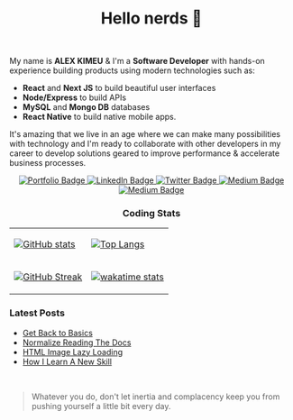 <h1 align="center">Hello nerds 👋</h1>

<br>
<p>
My name is <b>ALEX KIMEU</b> & I'm a <b>Software Developer</b> with hands-on experience building products using modern technologies such as:

- <b>React</b> and <b>Next JS</b> to build beautiful user interfaces
- <b>Node/Express</b> to build APIs
- <b>MySQL</b> and <b>Mongo DB</b> databases
- <b>React Native</b> to build native mobile apps.

It's amazing that we live in an age where we can make many possibilities with technology and I'm ready to collaborate with other developers in my career to develop solutions geared to improve performance & accelerate business processes.
</p>

<div align="center">
  <a href="https://www.alex-kimeu.com/">
    <img src="https://img.shields.io/website?style=for-the-badge&down_message=offline&up_color=red&up_message=online&url=https%3A%2F%2Falex-kimeu.com" alt="Portfolio Badge"/>
  </a>
  <a href="https://www.linkedin.com/in/alexkimeu/">
    <img src="https://img.shields.io/badge/LinkedIn-blue?style=for-the-badge&logo=linkedin&logoColor=white" alt="LinkedIn Badge"/>
  </a>
  <a href="https://twitter.com/alekskimeu">
    <img src="https://img.shields.io/badge/Twitter-blue?style=for-the-badge&logo=twitter&logoColor=white" alt="Twitter Badge"/>
  </a>
  <a href="https://medium.com/@alexkimeu">
    <img src="https://img.shields.io/badge/Medium-black?style=for-the-badge&logo=medium&logoColor=white" alt="Medium Badge"/>
  </a>
  <a href="https://aleks.hashnode.dev/">
    <img src="https://img.shields.io/badge/Hashnode-blur?style=for-the-badge&logo=hashnode&logoColor=white" alt="Medium Badge"/>
  </a>
</div>


<!-- <h3 align="center">Languages and Tools</h3>

<p align="center">
<a href="https://tailwindcss.com/" target="_blank" rel="noreferrer"> 
<img src="https://raw.githubusercontent.com/tailwindlabs/tailwindcss/master/.github/logo-light.svg" alt="tailwind css" width="50" height="50"/> 
</a> 
<a href="https://developer.mozilla.org/en-US/docs/Web/JavaScript" target="_blank" rel="noreferrer"> 
<img src="https://raw.githubusercontent.com/devicons/devicon/master/icons/javascript/javascript-original.svg" alt="javascript" width="50" height="50"/> 
</a> 
<a href="https://reactjs.org/" target="_blank" rel="noreferrer"> 
<img src="https://raw.githubusercontent.com/devicons/devicon/master/icons/react/react-original-wordmark.svg" alt="react" width="50" height="50"/> 
</a> 
<a href="https://redux.js.org" target="_blank" rel="noreferrer"> 
<img src="https://raw.githubusercontent.com/devicons/devicon/master/icons/redux/redux-original.svg" alt="redux" width="50" height="50"/> 
</a> 
<a href="https://nextjs.org/" target="_blank" rel="noreferrer"> 
<img src="https://cdn.worldvectorlogo.com/logos/nextjs-2.svg" alt="nextjs" width="50" height="50"/> 
</a> 

<a href="https://nodejs.org" target="_blank" rel="noreferrer"> 
<img src="https://raw.githubusercontent.com/devicons/devicon/master/icons/nodejs/nodejs-original-wordmark.svg" alt="nodejs" width="50" height="50"/> 
</a> 
<a href="https://laravel.com/" target="_blank" rel="noreferrer"> 
<img src="https://raw.githubusercontent.com/devicons/devicon/master/icons/laravel/laravel-plain-wordmark.svg" alt="laravel" width="50" height="50"/> 
</a>

<a href="https://www.mongodb.com/" target="_blank" rel="noreferrer"> 
<img src="https://raw.githubusercontent.com/devicons/devicon/master/icons/mongodb/mongodb-original-wordmark.svg" alt="mongodb" width="50" height="50"/> 
</a> 
<a href="https://www.mysql.com/" target="_blank" rel="noreferrer"> 
<img src="https://raw.githubusercontent.com/devicons/devicon/master/icons/mysql/mysql-original-wordmark.svg" alt="mysql" width="50" height="50"/> 
</a> 

<a href="https://reactnative.dev/" target="_blank" rel="noreferrer"> 
<img src="https://reactnative.dev/img/header_logo.svg" alt="reactnative" width="50" height="50"/> 
</a> 
<a href="https://openjdk.java.net/" target="_blank" rel="noreferrer"> 
<img src="https://raw.githubusercontent.com/github/explore/5b3600551e122a3277c2c5368af2ad5725ffa9a1/topics/java/java.png" alt="Java" width="50" height="50"/> 
</a> 
</p> -->

<h3 align="center">Coding Stats</h3>

<table>
<tr>
<td>

[![GitHub stats](https://github-readme-stats.vercel.app/api?username=alekskimeu&count_private=true&show_icons=true&theme=merko&hide_title=true)](https://github.com/alekskimeu/github-readme-stats)

</td>
<td>

[![Top Langs](https://github-readme-stats.vercel.app/api/top-langs/?username=alekskimeu&layout=compact&theme=merko&hide_title=true)](https://github.com/alekskimeu/github-readme-stats)

</td>

</tr>
<tr>
<td>

[![GitHub Streak](http://github-readme-streak-stats.herokuapp.com?user=alekskimeu&theme=merko)](https://git.io/streak-stats)

</td>
<td>

[![wakatime stats](https://github-readme-stats.vercel.app/api/wakatime?username=alekskimeu&layout=compact&theme=merko&hide=XML,Other,Groovy,Git%20Config,Gitignore%20file)](https://github.com/alekskimeu/github-readme-stats)

</td>
</tr>
</table>

<h3>Latest Posts</h3>

<!-- BLOG-POST-LIST:START -->
- [Get Back to Basics](https://aleks.hashnode.dev/get-back-to-basics)
- [Normalize Reading The Docs](https://aleks.hashnode.dev/normalize-reading-the-docs)
- [HTML Image Lazy Loading](https://aleks.hashnode.dev/html-image-lazy-loading)
- [How I Learn A New Skill](https://aleks.hashnode.dev/how-i-learn-a-new-skill)
<!-- BLOG-POST-LIST:END -->

<br>

> Whatever you do, don't let inertia and complacency keep you from pushing yourself a little bit every day.

> 

